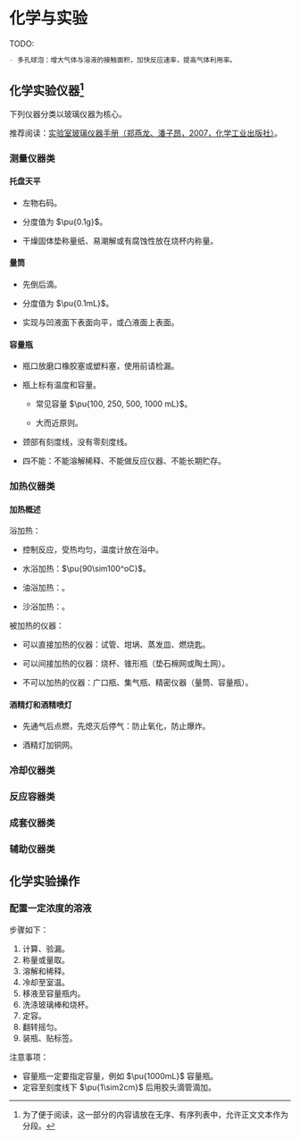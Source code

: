 # 化学与实验

TODO:

```md
- 多孔球泡：增大气体与溶液的接触面积，加快反应速率，提高气体利用率。
```

## 化学实验仪器[^note1]

[^note1]: 为了便于阅读，这一部分的内容请放在无序、有序列表中，允许正文文本作为分段。

下列仪器分类以玻璃仪器为核心。

推荐阅读：[实验室玻璃仪器手册（郑燕龙、潘子昂，2007，化学工业出版社）](./实验室玻璃仪器手册.pdf)。

### 测量仪器类

#### 托盘天平

- 左物右码。

- 分度值为 $\pu{0.1g}$。

- 干燥固体垫称量纸、易潮解或有腐蚀性放在烧杯内称量。

#### 量筒

- 先倒后滴。

- 分度值为 $\pu{0.1mL}$。

- 实现与凹液面下表面向平，或凸液面上表面。

#### 容量瓶

- 瓶口放磨口橡胶塞或塑料塞，使用前请检漏。

- 瓶上标有温度和容量。

    - 常见容量 $\pu{100, 250, 500, 1000 mL}$。

    - 大而近原则。

- 颈部有刻度线，没有零刻度线。

- 四不能：不能溶解稀释、不能做反应仪器、不能长期贮存。

### 加热仪器类

#### 加热概述

浴加热：

- 控制反应，受热均匀，温度计放在浴中。

- 水浴加热：$\pu{90\sim100^oC}$。

- 油浴加热：。

- 沙浴加热：。

被加热的仪器：

- 可以直接加热的仪器：试管、坩埚、蒸发皿、燃烧匙。

- 可以间接加热的仪器：烧杯、锥形瓶（垫石棉网或陶土网）。

- 不可以加热的仪器：广口瓶、集气瓶、精密仪器（量筒、容量瓶）。

#### 酒精灯和酒精喷灯

- 先通气后点燃，先熄灭后停气：防止氧化，防止爆炸。

- 酒精灯加铜网。

### 冷却仪器类

### 反应容器类

### 成套仪器类

### 辅助仪器类

## 化学实验操作

### 配置一定浓度的溶液

步骤如下：

1. 计算、验漏。
2. 称量或量取。
3. 溶解和稀释。
4. 冷却至室温。
5. 移液至容量瓶内。
6. 洗涤玻璃棒和烧杯。
7. 定容。
8. 翻转摇匀。
9. 装瓶、贴标签。

注意事项：

- 容量瓶一定要指定容量，例如 $\pu{1000mL}$ 容量瓶。
- 定容至刻度线下 $\pu{1\sim2cm}$ 后用胶头滴管滴加。
